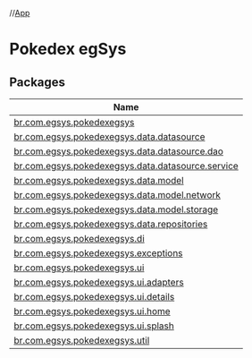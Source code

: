 //[App](index.md)

# Pokedex egSys

## Packages

| Name |
|---|
| [br.com.egsys.pokedexegsys](app/br.com.egsys.pokedexegsys/index.md) |
| [br.com.egsys.pokedexegsys.data.datasource](app/br.com.egsys.pokedexegsys.data.datasource/index.md) |
| [br.com.egsys.pokedexegsys.data.datasource.dao](app/br.com.egsys.pokedexegsys.data.datasource.dao/index.md) |
| [br.com.egsys.pokedexegsys.data.datasource.service](app/br.com.egsys.pokedexegsys.data.datasource.service/index.md) |
| [br.com.egsys.pokedexegsys.data.model](app/br.com.egsys.pokedexegsys.data.model/index.md) |
| [br.com.egsys.pokedexegsys.data.model.network](app/br.com.egsys.pokedexegsys.data.model.network/index.md) |
| [br.com.egsys.pokedexegsys.data.model.storage](app/br.com.egsys.pokedexegsys.data.model.storage/index.md) |
| [br.com.egsys.pokedexegsys.data.repositories](app/br.com.egsys.pokedexegsys.data.repositories/index.md) |
| [br.com.egsys.pokedexegsys.di](app/br.com.egsys.pokedexegsys.di/index.md) |
| [br.com.egsys.pokedexegsys.exceptions](app/br.com.egsys.pokedexegsys.exceptions/index.md) |
| [br.com.egsys.pokedexegsys.ui](app/br.com.egsys.pokedexegsys.ui/index.md) |
| [br.com.egsys.pokedexegsys.ui.adapters](app/br.com.egsys.pokedexegsys.ui.adapters/index.md) |
| [br.com.egsys.pokedexegsys.ui.details](app/br.com.egsys.pokedexegsys.ui.details/index.md) |
| [br.com.egsys.pokedexegsys.ui.home](app/br.com.egsys.pokedexegsys.ui.home/index.md) |
| [br.com.egsys.pokedexegsys.ui.splash](app/br.com.egsys.pokedexegsys.ui.splash/index.md) |
| [br.com.egsys.pokedexegsys.util](app/br.com.egsys.pokedexegsys.util/index.md) |
